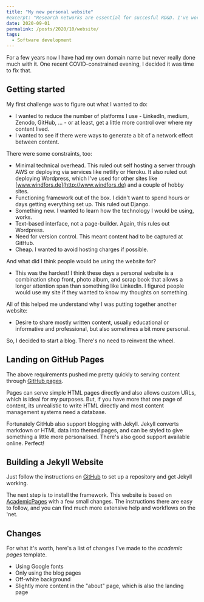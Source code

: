 ```yaml
---
title: "My new personal website"
#excerpt: "Research networks are essential for succesful RD&D. I've worked with several over the years and learned a lot.<br/><img src='/images/alina-grubnyak-ZiQkhI7417A-unsplash.jpg' style='max-width: 500px;'>"
date: 2020-09-01
permalink: /posts/2020/10/website/
tags:
  - Software development 
---
```


For a few years now I have had my own domain name but never really done much with it. One recent COVID-constrained evening, I decided it was time to fix that.

## Getting started
My first challenge was to figure out what I wanted to do:

- I wanted to reduce the number of platforms I use - LinkedIn, medium, Zenodo, GitHub, ... - or at least, get a little more control over where my content lived.
- I wanted to see if there were ways to generate a bit of a network effect between content.

There were some constraints, too:

- Minimal technical overhead. This ruled out self hosting a server through AWS or deploying via services like netlify or Heroku. It also ruled out deploying Wordpress, which I've used for other sites like [www.windfors.de](http://www.windfors.de) and a couple of hobby sites.
- Functioning framework out of the box. I didn't want to spend hours or days getting everything set up. This ruled out Django.
- Something new. I wanted to learn how the technology I would be using, works.
- Text-based interface, not a page-builder. Again, this rules out Wordpress.
- Need for version control. This meant content had to be captured at GitHub. 
- Cheap. I wanted to avoid hosting charges if possible. 

And what did I think people would be using the website for?

- This was the hardest! I think these days a personal website is a combination shop front, photo album, and scrap book that allows a longer attention span than something like LinkedIn. I figured people would use my site if they wanted to know my thoughts on something.

All of this helped me understand why I was putting together another website:
- Desire to share mostly written content, usually educational or informative and professional, but also sometimes a bit more personal. 

So, I decided to start a blog. There's no need to reinvent the wheel.

## Landing on GitHub Pages
The above requirements pushed me pretty quickly to serving content through [GitHub pages](https://pages.github.com/). 

Pages can serve simple HTML pages directly and also allows custom URLs, which is ideal for my purposes. But, if you have more that one page of content, its unrealistic to write HTML directly and most content management systems need a database. 

Fortunately GitHub also support blogging with Jekyll. Jekyll converts markdown or HTML data into themed pages, and can be styled to give something a little more personalised. There's also good support available online. Perfect!

## Building a Jekyll Website
Just follow the instructions on [GitHub](https://docs.github.com/en/free-pro-team@latest/github/working-with-github-pages/setting-up-a-github-pages-site-with-jekyll) to set up a repository and get Jekyll working.

The next step is to install the framework. This website is based on [AcademicPages](https://github.com/academicpages/academicpages.github.io) with a few small changes. The instructions there are easy to follow, and you can find much more extensive help and workflows on the 'net.

## Changes
For what it's worth, here's a list of changes I've made to the _academic pages_ template.
- Using Google fonts
- Only using the blog pages
- Off-white background
- Slightly more content in the "about" page, which is also the landing page
